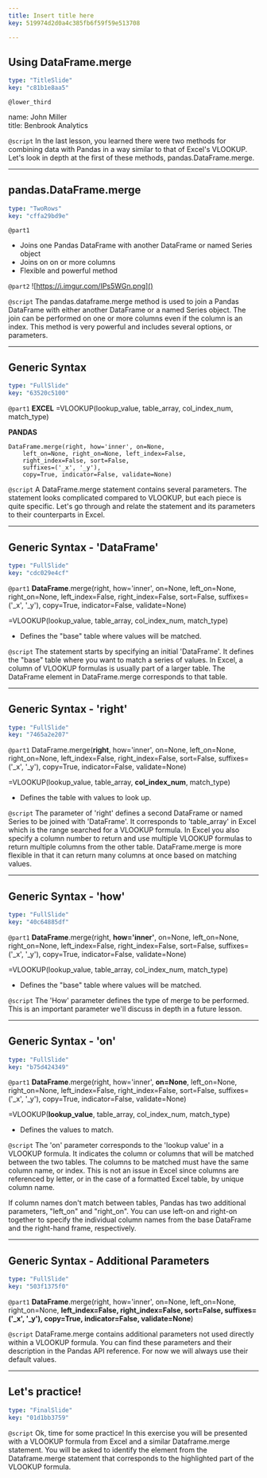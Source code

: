 ```yaml
---
title: Insert title here
key: 519974d2d0a4c385fb6f59f59e513708

---
```

## Using DataFrame.merge

```yaml
type: "TitleSlide"
key: "c81b1e8aa5"
```

`@lower_third`

name: John Miller	
title: Benbrook Analytics


`@script`
In the last lesson, you learned there were two methods for combining data with Pandas in a way similar to that of Excel's VLOOKUP. Let's look in depth at the first of these methods, pandas.DataFrame.merge.


---
## pandas.DataFrame.merge

```yaml
type: "TwoRows"
key: "cffa29bd9e"
```

`@part1`
- Joins one Pandas DataFrame with another DataFrame or named Series object
- Joins on on or more columns
- Flexible and powerful method


`@part2`
![https://i.imgur.com/IPs5WGn.png]()


`@script`
The pandas.dataframe.merge method is used to join a Pandas DataFrame with either another DataFrame or a named Series object. The join can be performed on one or more columns even if the column is an index. This method is very powerful and includes several options, or parameters.


---
## Generic Syntax

```yaml
type: "FullSlide"
key: "63520c5100"
```

`@part1`
**EXCEL**
=VLOOKUP(lookup_value, table_array, col_index_num, match_type)



**PANDAS**
```
DataFrame.merge(right, how='inner', on=None,
	left_on=None, right_on=None, left_index=False, 
    right_index=False, sort=False, 
    suffixes=('_x', '_y'), 
    copy=True, indicator=False, validate=None)
```


`@script`
A DataFrame.merge statement contains several parameters. The statement looks complicated compared to VLOOKUP, but each piece is quite specific. Let's go through and relate the statement and its parameters to their counterparts in Excel.


---
## Generic Syntax - 'DataFrame'

```yaml
type: "FullSlide"
key: "cdc029e4cf"
```

`@part1`
**DataFrame**.merge(right, how='inner', on=None,
	left_on=None, right_on=None, left_index=False, 
    right_index=False, sort=False, 
    suffixes=('_x', '_y'), 
    copy=True, indicator=False, validate=None)

=VLOOKUP(lookup_value, table_array, col_index_num, match_type)

- Defines the "base" table where values will be matched.


`@script`
The statement starts by specifying an initial 'DataFrame'. It defines the "base" table where you want to match a series of values. In Excel, a column of VLOOKUP formulas is usually part of a larger table. The DataFrame element in DataFrame.merge corresponds to that table.


---
## Generic Syntax - 'right'

```yaml
type: "FullSlide"
key: "7465a2e207"
```

`@part1`
DataFrame.merge(**right**, how='inner', on=None,
	left_on=None, right_on=None, left_index=False, 
    right_index=False, sort=False, 
    suffixes=('_x', '_y'), 
    copy=True, indicator=False, validate=None)


=VLOOKUP(lookup_value, table_array, **col_index_num**, match_type)

- Defines the table with values to look up.


`@script`
The parameter of 'right' defines a second DataFrame or named Series to be joined with 'DataFrame'. It corresponds to 'table_array' in Excel which is the range searched for a VLOOKUP formula. In Excel you also specify a column number to return and use multiple VLOOKUP formulas to return multiple columns from the other table. DataFrame.merge is more flexible in that it can return many columns at once based on matching values.


---
## Generic Syntax - 'how'

```yaml
type: "FullSlide"
key: "40c64885df"
```

`@part1`
**DataFrame**.merge(right, **how='inner'**, on=None,
	left_on=None, right_on=None, left_index=False, 
    right_index=False, sort=False, 
    suffixes=('_x', '_y'), 
    copy=True, indicator=False, validate=None)


=VLOOKUP(lookup_value, table_array, col_index_num, match_type)

- Defines the "base" table where values will be matched.


`@script`
The 'How' parameter defines the type of merge to be performed. This is an important parameter we'll discuss in depth in a future lesson.


---
## Generic Syntax - 'on'

```yaml
type: "FullSlide"
key: "b75d424349"
```

`@part1`
**DataFrame**.merge(right, how='inner', **on=None**,
	left_on=None, right_on=None, left_index=False, 
    right_index=False, sort=False, 
    suffixes=('_x', '_y'), 
    copy=True, indicator=False, validate=None)


=VLOOKUP(**lookup_value**, table_array, col_index_num, match_type)

- Defines the values to match.


`@script`
The 'on' parameter corresponds to the 'lookup value' in a VLOOKUP formula. It indicates the column or columns that will be matched between the two tables. The columns to be matched must have the same column name, or index. This is not an issue in Excel since columns are referenced by letter, or in the case of a formatted Excel table, by unique column name.

If column names don't match between tables, Pandas has two additional parameters, "left_on" and "right_on". You can use left-on and right-on together to specify the individual column names from the base DataFrame and the right-hand frame, respectively.


---
## Generic Syntax - Additional Parameters

```yaml
type: "FullSlide"
key: "503f1375f0"
```

`@part1`
**DataFrame**.merge(right, how='inner', on=None,
	left_on=None, right_on=None, **left_index=False, 
    right_index=False, sort=False, 
    suffixes=('_x', '_y'), 
    copy=True, indicator=False, validate=None**)


`@script`
DataFrame.merge contains additional parameters not used directly within a VLOOKUP formula. You can find these parameters and their description in the Pandas API reference. For now we will always use their default values.


---
## Let's practice!

```yaml
type: "FinalSlide"
key: "01d1bb3759"
```

`@script`
Ok, time for some practice! In this exercise you will be presented with a VLOOKUP formula from Excel and a similar Dataframe.merge statement. You will be asked to identify the element from the Dataframe.merge statement that corresponds to the highlighted part of the VLOOKUP formula.

